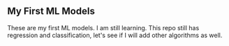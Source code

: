 ## My First ML Models

These are my first ML models. I am still learning. This repo still has regression and classification, let's see if I will add other algorithms as well.
